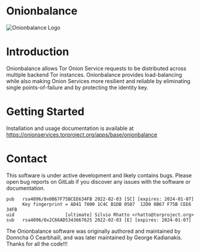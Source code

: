 # Onionbalance

![Onionbalance Logo](docs/assets/onionbalance.jpg "Onionbalance")

# Introduction

Onionbalance allows Tor Onion Service requests to be distributed across
multiple backend Tor instances. Onionbalance provides load-balancing while also
making Onion Services more resilient and reliable by eliminating single
points-of-failure and by protecting the identity key.

# Getting Started

Installation and usage documentation is available at
https://onionservices.torproject.org/apps/base/onionbalance

# Contact

This software is under active development and likely contains bugs. Please
open bug reports on GitLab if you discover any issues with the software or
documentation.

    pub   rsa4096/0x0B67F75BCEE634FB 2022-02-03 [SC] [expires: 2024-01-07]
          Key fingerprint = AD41 7800 1C4C B1DB 0587  12D0 0B67 F75B CEE6 34FB
    uid                   [ultimate] Silvio Rhatto <rhatto@torproject.org>
    sub   rsa4096/0x2C66AD5343667625 2022-02-03 [E] [expires: 2024-01-07]

The Onionbalance software was originally authored and maintained by Donncha Ó
Cearbhaill, and was later maintained by George Kadianakis. Thanks for all the
code!!!
